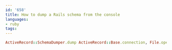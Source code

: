 ```yaml
---
id: '658'
title: How to dump a Rails schema from the console
languages:
- ruby
tags:
---
```

```ruby
ActiveRecord::SchemaDumper.dump ActiveRecord::Base.connection, File.open('schema.rb', 'w')
```
    


